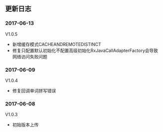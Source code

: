 ## 更新日志
### 2017-06-13
V1.0.5
- 新增缓存模式CACHEANDREMOTEDISTINCT
- 修复只配置默认初始化不配置高级初始化RxJavaCallAdapterFactory会导致网络访问失败问题

### 2017-06-09
V1.0.4
- 修复回调单词拼写错误

### 2017-06-08

V1.0.3 
- 初始版本上传